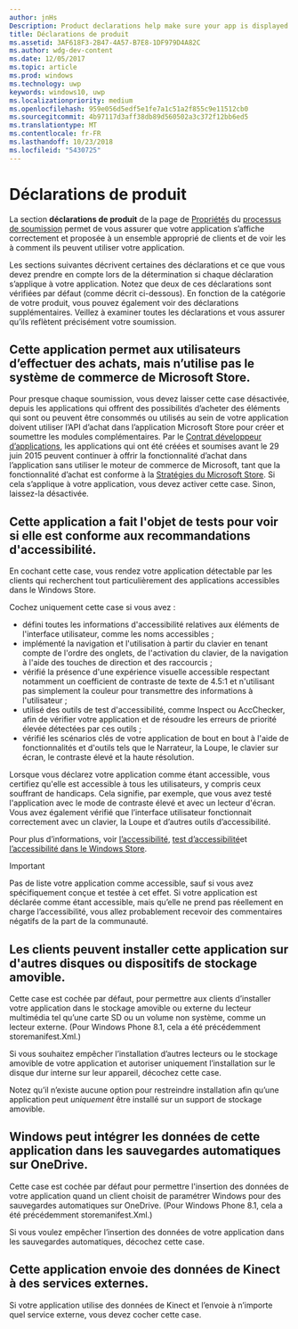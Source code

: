 ```yaml
---
author: jnHs
Description: Product declarations help make sure your app is displayed appropriately in the Microsoft Store and offered to the right set of customers.
title: Déclarations de produit
ms.assetid: 3AF618F3-2B47-4A57-B7E8-1DF979D4A82C
ms.author: wdg-dev-content
ms.date: 12/05/2017
ms.topic: article
ms.prod: windows
ms.technology: uwp
keywords: windows10, uwp
ms.localizationpriority: medium
ms.openlocfilehash: 959e056d5edf5e1fe7a1c51a2f855c9e11512cb0
ms.sourcegitcommit: 4b97117d3aff38db89d560502a3c372f12bb6ed5
ms.translationtype: MT
ms.contentlocale: fr-FR
ms.lasthandoff: 10/23/2018
ms.locfileid: "5430725"
---
```

# <a name="product-declarations"></a>Déclarations de produit

La section **déclarations de produit** de la page de [Propriétés](enter-app-properties.md) du [processus de soumission](app-submissions.md) permet de vous assurer que votre application s’affiche correctement et proposée à un ensemble approprié de clients et de voir les à comment ils peuvent utiliser votre application.

Les sections suivantes décrivent certaines des déclarations et ce que vous devez prendre en compte lors de la détermination si chaque déclaration s’applique à votre application. Notez que deux de ces déclarations sont vérifiées par défaut (comme décrit ci-dessous). En fonction de la catégorie de votre produit, vous pouvez également voir des déclarations supplémentaires. Veillez à examiner toutes les déclarations et vous assurer qu’ils reflètent précisément votre soumission.

## <a name="this-app-allows-users-to-make-purchases-but-does-not-use-the-microsoft-store-commerce-system"></a>Cette application permet aux utilisateurs d’effectuer des achats, mais n’utilise pas le système de commerce de Microsoft Store.

Pour presque chaque soumission, vous devez laisser cette case désactivée, depuis les applications qui offrent des possibilités d’acheter des éléments qui sont ou peuvent être consommés ou utilisés au sein de votre application doivent utiliser l’API d’achat dans l’application Microsoft Store pour créer et soumettre les modules complémentaires. Par le [Contrat développeur d’applications](https://docs.microsoft.com/legal/windows/agreements/app-developer-agreement), les applications qui ont été créées et soumises avant le 29 juin 2015 peuvent continuer à offrir la fonctionnalité d’achat dans l’application sans utiliser le moteur de commerce de Microsoft, tant que la fonctionnalité d’achat est conforme à la [ Stratégies du Microsoft Store](https://docs.microsoft.com/legal/windows/agreements/store-policies#108-financial-transactions). Si cela s’applique à votre application, vous devez activer cette case. Sinon, laissez-la désactivée.

## <a name="this-app-has-been-tested-to-meet-accessibility-guidelines"></a>Cette application a fait l'objet de tests pour voir si elle est conforme aux recommandations d'accessibilité.

En cochant cette case, vous rendez votre application détectable par les clients qui recherchent tout particulièrement des applications accessibles dans le Windows Store.

Cochez uniquement cette case si vous avez :

-   défini toutes les informations d'accessibilité relatives aux éléments de l'interface utilisateur, comme les noms accessibles ;
-   implémenté la navigation et l'utilisation à partir du clavier en tenant compte de l'ordre des onglets, de l'activation du clavier, de la navigation à l'aide des touches de direction et des raccourcis ;
-   vérifié la présence d'une expérience visuelle accessible respectant notamment un coefficient de contraste de texte de 4.5:1 et n'utilisant pas simplement la couleur pour transmettre des informations à l'utilisateur ;
-   utilisé des outils de test d'accessibilité, comme Inspect ou AccChecker, afin de vérifier votre application et de résoudre les erreurs de priorité élevée détectées par ces outils ;
-   vérifié les scénarios clés de votre application de bout en bout à l'aide de fonctionnalités et d'outils tels que le Narrateur, la Loupe, le clavier sur écran, le contraste élevé et la haute résolution.

Lorsque vous déclarez votre application comme étant accessible, vous certifiez qu'elle est accessible à tous les utilisateurs, y compris ceux souffrant de handicaps. Cela signifie, par exemple, que vous avez testé l'application avec le mode de contraste élevé et avec un lecteur d'écran. Vous avez également vérifié que l’interface utilisateur fonctionnait correctement avec un clavier, la Loupe et d’autres outils d’accessibilité.

Pour plus d’informations, voir [l’accessibilité](../design/accessibility/accessibility.md), [test d’accessibilité](../design/accessibility/accessibility-testing.md)et [l’accessibilité dans le Windows Store](../design/accessibility/accessibility-in-the-store.md).

> [!IMPORTANT]
> Pas de liste votre application comme accessible, sauf si vous avez spécifiquement conçue et testée à cet effet. Si votre application est déclarée comme étant accessible, mais qu’elle ne prend pas réellement en charge l’accessibilité, vous allez probablement recevoir des commentaires négatifs de la part de la communauté.

## <a name="customers-can-install-this-app-to-alternate-drives-or-removable-storage"></a>Les clients peuvent installer cette application sur d'autres disques ou dispositifs de stockage amovible.

Cette case est cochée par défaut, pour permettre aux clients d’installer votre application dans le stockage amovible ou externe du lecteur multimédia tel qu’une carte SD ou un volume non système, comme un lecteur externe. (Pour Windows Phone 8.1, cela a été précédemment storemanifest.Xml.)

Si vous souhaitez empêcher l’installation d’autres lecteurs ou le stockage amovible de votre application et autoriser uniquement l’installation sur le disque dur interne sur leur appareil, décochez cette case.

Notez qu’il n’existe aucune option pour restreindre installation afin qu’une application peut *uniquement* être installé sur un support de stockage amovible.


## <a name="windows-can-include-this-apps-data-in-automatic-backups-to-onedrive"></a>Windows peut intégrer les données de cette application dans les sauvegardes automatiques sur OneDrive.

Cette case est cochée par défaut pour permettre l'insertion des données de votre application quand un client choisit de paramétrer Windows pour des sauvegardes automatiques sur OneDrive. (Pour Windows Phone 8.1, cela a été précédemment storemanifest.Xml.)

Si vous voulez empêcher l’insertion des données de votre application dans les sauvegardes automatiques, décochez cette case.


## <a name="this-app-sends-kinect-data-to-external-services"></a>Cette application envoie des données de Kinect à des services externes. 

Si votre application utilise des données de Kinect et l’envoie à n’importe quel service externe, vous devez cocher cette case.



 

 

 




